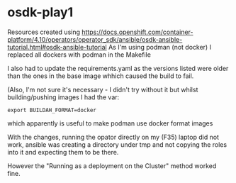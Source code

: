 osdk-play1
==========

Resources created using 
https://docs.openshift.com/container-platform/4.10/operators/operator_sdk/ansible/osdk-ansible-tutorial.html#osdk-ansible-tutorial
As I'm using podman (not docker) I replaced all dockers with podman in the Makefile

I also had to update the requirements.yaml as the versions listed were older than the ones in the base image whhich caused the 
build to fail.

(Also, I'm not sure it's necessary - I didn't try without it but whilst building/pushing images I had the var:

```export BUILDAH_FORMAT=docker```

which apparently is useful to make podman use docker format images

With the changes, running the opator directly on my (F35) laptop did not work, ansible was creating a directory under tmp
and not copying the roles into it and expecting them to be there.

However the "Running as a deployment on the Cluster" method worked fine.
